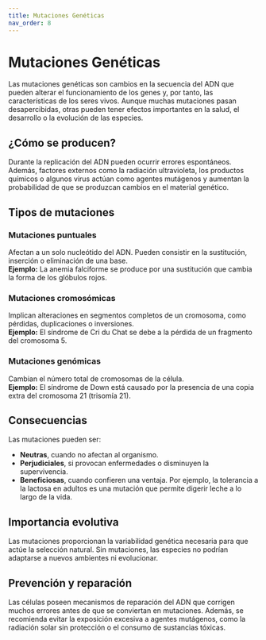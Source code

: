 ```yaml
---
title: Mutaciones Genéticas
nav_order: 8
---
```


# Mutaciones Genéticas

Las mutaciones genéticas son cambios en la secuencia del ADN que pueden alterar el funcionamiento de los genes y, por tanto, las características de los seres vivos. Aunque muchas mutaciones pasan desapercibidas, otras pueden tener efectos importantes en la salud, el desarrollo o la evolución de las especies.

## ¿Cómo se producen?
Durante la replicación del ADN pueden ocurrir errores espontáneos. Además, factores externos como la radiación ultravioleta, los productos químicos o algunos virus actúan como agentes mutágenos y aumentan la probabilidad de que se produzcan cambios en el material genético.

## Tipos de mutaciones

### Mutaciones puntuales
Afectan a un solo nucleótido del ADN. Pueden consistir en la sustitución, inserción o eliminación de una base.  
**Ejemplo:** La anemia falciforme se produce por una sustitución que cambia la forma de los glóbulos rojos.

### Mutaciones cromosómicas
Implican alteraciones en segmentos completos de un cromosoma, como pérdidas, duplicaciones o inversiones.  
**Ejemplo:** El síndrome de Cri du Chat se debe a la pérdida de un fragmento del cromosoma 5.

### Mutaciones genómicas
Cambian el número total de cromosomas de la célula.  
**Ejemplo:** El síndrome de Down está causado por la presencia de una copia extra del cromosoma 21 (trisomía 21).

## Consecuencias
Las mutaciones pueden ser:

- **Neutras**, cuando no afectan al organismo.
- **Perjudiciales**, si provocan enfermedades o disminuyen la supervivencia.
- **Beneficiosas**, cuando confieren una ventaja. Por ejemplo, la tolerancia a la lactosa en adultos es una mutación que permite digerir leche a lo largo de la vida.

## Importancia evolutiva
Las mutaciones proporcionan la variabilidad genética necesaria para que actúe la selección natural. Sin mutaciones, las especies no podrían adaptarse a nuevos ambientes ni evolucionar.

## Prevención y reparación
Las células poseen mecanismos de reparación del ADN que corrigen muchos errores antes de que se conviertan en mutaciones. Además, se recomienda evitar la exposición excesiva a agentes mutágenos, como la radiación solar sin protección o el consumo de sustancias tóxicas.

